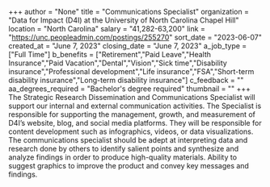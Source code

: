 +++
author = "None"
title = "Communications Specialist"
organization = "Data for Impact (D4I) at the University of North Carolina Chapel Hill"
location = "North Carolina"
salary = "41,282-63,200"
link = "https://unc.peopleadmin.com/postings/255270"
sort_date = "2023-06-07"
created_at = "June 7, 2023"
closing_date = "June 7, 2023"
a_job_type = ["Full Time"]
b_benefits = ["Retirement","Paid Leave","Health Insurance","Paid Vacation","Dental","Vision","Sick time","Disability insurance","Professional development","Life insurance","FSA","Short-term disability insurance","Long-term disability insurance"]
c_feedback = ""
aa_degrees_required = "Bachelor's degree required"
thumbnail = ""
+++
The Strategic Research Dissemination and Communications Specialist will support our internal and external communication activities. The Specialist is responsible for supporting the management, growth, and measurement of D4I’s website, blog, and social media platforms. They will be responsible for content development such as infographics, videos, or data visualizations. The communications specialist should be adept at interpreting data and research done by others to identify salient points and synthesize and analyze findings in order to produce high-quality materials. Ability to suggest graphics to improve the product and convey key messages and findings.
